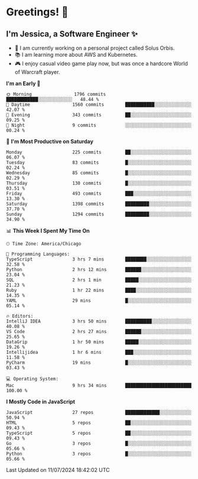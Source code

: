 # Greetings! 🧠

## I'm Jessica, a Software Engineer :sparkles:

- 🌟 I am currently working on a personal project called Solus Orbis.
- 📚 I am learning more about AWS and Kubernetes.
- 🎮 I enjoy casual video game play now, but was once a hardcore World of Warcraft player.

<!--START_SECTION:waka-->
**I'm an Early 🐤** 

```text
🌞 Morning                1796 commits        ████████████░░░░░░░░░░░░░   48.44 % 
🌆 Daytime                1560 commits        ███████████░░░░░░░░░░░░░░   42.07 % 
🌃 Evening                343 commits         ██░░░░░░░░░░░░░░░░░░░░░░░   09.25 % 
🌙 Night                  9 commits           ░░░░░░░░░░░░░░░░░░░░░░░░░   00.24 % 
```
📅 **I'm Most Productive on Saturday** 

```text
Monday                   225 commits         ██░░░░░░░░░░░░░░░░░░░░░░░   06.07 % 
Tuesday                  83 commits          █░░░░░░░░░░░░░░░░░░░░░░░░   02.24 % 
Wednesday                85 commits          █░░░░░░░░░░░░░░░░░░░░░░░░   02.29 % 
Thursday                 130 commits         █░░░░░░░░░░░░░░░░░░░░░░░░   03.51 % 
Friday                   493 commits         ███░░░░░░░░░░░░░░░░░░░░░░   13.30 % 
Saturday                 1398 commits        █████████░░░░░░░░░░░░░░░░   37.70 % 
Sunday                   1294 commits        █████████░░░░░░░░░░░░░░░░   34.90 % 
```


📊 **This Week I Spent My Time On** 

```text
🕑︎ Time Zone: America/Chicago

💬 Programming Languages: 
TypeScript               3 hrs 7 mins        ████████░░░░░░░░░░░░░░░░░   32.58 % 
Python                   2 hrs 12 mins       ██████░░░░░░░░░░░░░░░░░░░   23.04 % 
SQL                      2 hrs 1 min         █████░░░░░░░░░░░░░░░░░░░░   21.23 % 
Ruby                     1 hr 22 mins        ████░░░░░░░░░░░░░░░░░░░░░   14.35 % 
YAML                     29 mins             █░░░░░░░░░░░░░░░░░░░░░░░░   05.14 % 

🔥 Editors: 
IntelliJ IDEA            3 hrs 50 mins       ██████████░░░░░░░░░░░░░░░   40.08 % 
VS Code                  2 hrs 27 mins       ██████░░░░░░░░░░░░░░░░░░░   25.65 % 
DataGrip                 1 hr 50 mins        █████░░░░░░░░░░░░░░░░░░░░   19.26 % 
Intellijidea             1 hr 6 mins         ███░░░░░░░░░░░░░░░░░░░░░░   11.58 % 
PyCharm                  19 mins             █░░░░░░░░░░░░░░░░░░░░░░░░   03.43 % 

💻 Operating System: 
Mac                      9 hrs 34 mins       █████████████████████████   100.00 % 
```

**I Mostly Code in JavaScript** 

```text
JavaScript               27 repos            █████████████░░░░░░░░░░░░   50.94 % 
HTML                     5 repos             ██░░░░░░░░░░░░░░░░░░░░░░░   09.43 % 
TypeScript               5 repos             ██░░░░░░░░░░░░░░░░░░░░░░░   09.43 % 
Go                       3 repos             █░░░░░░░░░░░░░░░░░░░░░░░░   05.66 % 
Python                   3 repos             █░░░░░░░░░░░░░░░░░░░░░░░░   05.66 % 
```




 Last Updated on 11/07/2024 18:42:02 UTC
<!--END_SECTION:waka-->

<!--
**jessikuh/jessikuh** is a ✨ _special_ ✨ repository because its `README.md` (this file) appears on your GitHub profile.

Here are some ideas to get you started:

- 🔭 I’m currently working on ...
- 🌱 I’m currently learning ...
- 👯 I’m looking to collaborate on ...
- 🤔 I’m looking for help with ...
- 💬 Ask me about ...
- 📫 How to reach me: ...
- 😄 Pronouns: ...
- ⚡ Fun fact: ...
-->
